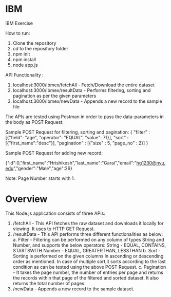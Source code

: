 # IBM
IBM Exercise

How to run:
 1. Clone the repository
 2. cd to the repository folder
 3. npm init
 4. npm install
 5. node app.js
 
 API Functionality :
  1. localhost:3000/ibmex/fetchAll - Fetch/Download the entire dataset
  2. localhost:3000/ibmex/resultData - Performs filtering, sorting and pagination as per the given parameters
  3. localhost:3000/ibmex/newData - Appends a new record to the sample file
  
The APIs are tested using Postman in order to pass the data-parameters in the body as POST Request.
  
Sample POST Request for filtering, sorting and pagination:
{
	"filter" : [{"field": "age", "operator": "EQUAL", "value": 71}],
	"sort" : [{"first_name":"desc"}],
	"pagination" : [{"size" : 5, "page_no" : 2}]
}

Sample POST Request for adding new record:

{"id":0,"first_name":"Hrishikesh","last_name":"Garai","email":"hg1230@nyu.edu","gender":"Male","age":26}

Note: Page Number starts with 1.

# Overview
This Node.js application consists of three APIs:
 1. /fetchAll - This API fetches the raw dataset and downloads it locally for viewing. It uses to HTTP GET Request.
 2. /resultData - This API performs three different functionalities as below:
  a. Filter - Filtering can be performed on any column of types String and Number, and supports the below operators:
     String - EQUAL, CONTAINS, STARTSWITH
     Number - EQUAL, GREATERTHAN, LESSTHAN
  b. Sort - Sorting is performed on the given columns in ascending or descending order as mentioned. In case of multiple sort,it 
     sorts according to the last condition as can be tested using the above POST Request.
  c. Pagination - It takes the page number, the number of entries per page and returns the records within that page of the 
     filtered and sorted dataset. It also returns the total number of pages.
 3. /newData - Appends a new record to the sample dataset.
	    
